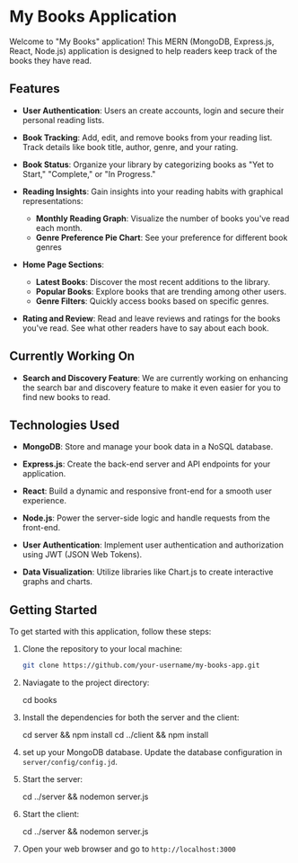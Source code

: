 # My Books Application

Welcome to "My Books" application!  This MERN (MongoDB, Express.js, React, Node.js) application is designed to help readers keep track of the books they have read.


## Features
- **User Authentication**: Users an create accounts, login and secure their personal reading lists.
  
- **Book Tracking**: Add, edit, and remove books from your reading list. Track details like book title, author, genre, and your rating.

- **Book Status**: Organize your library by categorizing books as "Yet to Start," "Complete," or "In Progress."

- **Reading Insights**: Gain insights into your reading habits with graphical representations:
  - **Monthly Reading Graph**: Visualize the number of books you've read each month.
  - **Genre Preference Pie Chart**: See your preference for different book genres

- **Home Page Sections**:
  - **Latest Books**: Discover the most recent additions to the library.
  - **Popular Books**: Explore books that are trending among other users.
  - **Genre Filters**: Quickly access books based on specific genres.

- **Rating and Review**: Read and leave reviews and ratings for the books you've read. See what other readers have to say about each book.


## Currently Working On

- **Search and Discovery Feature**: We are currently working on enhancing the search bar and discovery feature to make it even easier for you to find new books to read.


## Technologies Used

- **MongoDB**: Store and manage your book data in a NoSQL database.

- **Express.js**: Create the back-end server and API endpoints for your application.

- **React**: Build a dynamic and responsive front-end for a smooth user experience.

- **Node.js**: Power the server-side logic and handle requests from the front-end.

- **User Authentication**: Implement user authentication and authorization using JWT (JSON Web Tokens).

- **Data Visualization**: Utilize libraries like Chart.js to create interactive graphs and charts.

## Getting Started

To get started with this application, follow these steps:

1. Clone the repository to your local machine:

   ```bash
   git clone https://github.com/your-username/my-books-app.git
   
2. Naviagate to the project directory:
   
   cd books
   
4. Install the dependencies for both the server and the client:
   
   cd server && npm install
   cd ../client && npm install
   
5. set up your MongoDB database.  Update the database configuration in `server/config/config.jd`.
   
6. Start the server:
   
   cd ../server && nodemon server.js
   
7. Start the client:
    
    cd ../server && nodemon server.js
  
8. Open your web browser and go to `http://localhost:3000`
